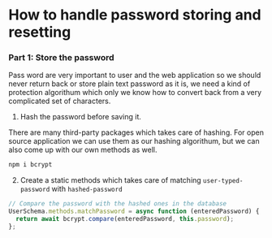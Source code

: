 # How to handle password storing and resetting

### Part 1: Store the password

Pass word are very important to user and the web application so we should never return back or store plain text password as it is, we need a kind of protection algorithum which only we know how to convert back from a very complicated set of characters.

1. Hash the password before saving it.

There are many third-party packages which takes care of hashing. For open source application we can use them as our hashing algorithum, but we can also come up with our own methods as well.

```bash
npm i bcrypt
```

2. Create a static methods which takes care of matching `user-typed-password` with `hashed-password`

```javascript
// Compare the password with the hashed ones in the database
UserSchema.methods.matchPassword = async function (enteredPassword) {
  return await bcrypt.compare(enteredPassword, this.password);
};
```

